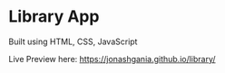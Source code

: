 # Library App 

Built using HTML, CSS, JavaScript

Live Preview here: https://jonashgania.github.io/library/

